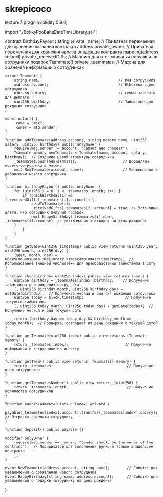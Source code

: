 # skrepicoco
lecture 7
pragma solidity 0.8.0;

import "./BokkyPooBahsDateTimeLibrary.sol";

contract BirthdayPayout {
    string private _name;                               // Приватная переменная для хранения названия контракта
    address private _owner;                             // Приватная переменная для хранения адреса владельца контракта
    mapping(address => bool) private _receivedGifts;    // Маппинг для отслеживания получили ли сотрудники подарок
    Teammate[] private _teammates;                       // Массив для хранения информации о сотрудниках

    struct Teammate {
        string name;                                    // Имя сотрудника
        address account;                                // Ethereum адрес сотрудника
        uint256 salary;                                 // Сумма зарплаты для выплаты
        uint256 birthday;                               // Таймстамп дня рождения сотрудника
    }

    constructor() {
        _name = "max";
        _owner = msg.sender;
    }

    function addTeammate(address account, string memory name, uint256 salary, uint256 birthday) public onlyOwner {
        require(msg.sender != account, "Cannot add oneself");
        Teammate memory newTeammate = Teammate(name, account, salary, birthday);  // Создание новой структуры сотрудника
        _teammates.push(newTeammate);                     // Добавляем нового сотрудника в массив
        emit NewTeammate(account, name);                  // Уведомления о добавлении нового сотрудника
    }

    function birthdayPayout() public onlyOwner {
        for (uint256 i = 0; i < _teammates.length; i++) {
            if (checkBirthday(i) && !_receivedGifts[_teammates[i].account]) {
                sendToTeammate(i);
                _receivedGifts[_teammates[i].account] = true; // Установка флага, что сотрудник получил подарок
                emit HappyBirthday(_teammates[i].name, _teammates[i].account); // уведомления о подарке на день рождения
        }
            }
        }
    }

    function getDate(uint256 timestamp) public view returns (uint256 year, uint256 month, uint256 day) {
        (year, month, day) = BokkyPooBahsDateTimeLibrary.timestampToDate(timestamp);  // Использование внешней библиотеки для преобразования таймстампа в дату
    }

    function checkBirthday(uint256 index) public view returns (bool) {
        uint256 birthday = _teammates[index].birthday;    // Получение таймстампа дня рождения сотрудника
        (, uint256 birthday_month, uint256 birthday_day) = getDate(birthday);  // Получение месяца и дня дня рождения сотрудника
        uint256 today = block.timestamp;                   // Получение текущего таймстампа
        (, uint256 today_month, uint256 today_day) = getDate(today);  // Получение месяца и дня текущей даты

        return (birthday_day == today_day && birthday_month == today_month);  // Проверка, совпадает ли день рождения с текущей датой
    }

    function getTeammate(uint256 index) public view returns (Teammate memory) {
        return _teammates[index];                          // Получение информации о сотруднике по индексу
    }

    function getTeam() public view returns (Teammate[] memory) {
        return _teammates;                                  // Получение всех сотрудников
    }

    function getTeammatesNumber() public view returns (uint256) {
        return _teammates.length;                           // Получение количества сотрудников
    }

    function sendToTeammate(uint256 index) private {
        payable(_teammates[index].account).transfer(_teammates[index].salary);  // Отправка зарплаты сотруднику
    }

    function deposit() public payable {}

    modifier onlyOwner {
        require(msg.sender == _owner, "Sender should be the owner of the contract");  // Модификатор для выполнения функций только владельцем контракта
        _;
    }

    event NewTeammate(address account, string name);        // Событие для уведомления о добавлении нового сотрудника
    event HappyBirthday(string name, address account);      // Событие для уведомления о подарке сотруднику на день рождения
}
